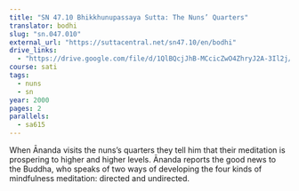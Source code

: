 ```yaml
---
title: "SN 47.10 Bhikkhunupassaya Sutta: The Nuns’ Quarters"
translator: bodhi
slug: "sn.047.010"
external_url: "https://suttacentral.net/sn47.10/en/bodhi"
drive_links:
  - "https://drive.google.com/file/d/1QlBQcjJhB-MCcicZwO4ZhryJ2A-3Il2j/view?usp=drivesdk"
course: sati
tags:
  - nuns
  - sn
year: 2000
pages: 2
parallels:
  - sa615
---
```


When Ānanda visits the nuns’s quarters they tell him that their meditation is prospering to higher and higher levels. Ānanda reports the good news to the Buddha, who speaks of two ways of developing the four kinds of mindfulness meditation: directed and undirected.
